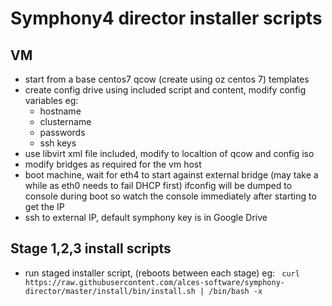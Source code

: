 # Symphony4 director installer scripts

## VM

- start from a base centos7 qcow (create using oz centos 7) templates
- create config drive using included script and content, modify config variables eg:
  - hostname
  - clustername
  - passwords
  - ssh keys 
- use libvirt xml file included, modify to localtion of qcow and config iso
- modify bridges as required for the vm host
- boot machine, wait for eth4 to start against external bridge (may take a while as eth0 needs to fail DHCP first) ifconfig will be dumped to console during boot so watch the console immediately after starting to get the IP
- ssh to external IP, default symphony key is in Google Drive

## Stage 1,2,3 install scripts
- run staged installer script, (reboots between each stage) eg:
``` curl https://raw.githubusercontent.com/alces-software/symphony-director/master/install/bin/install.sh | /bin/bash -x```


